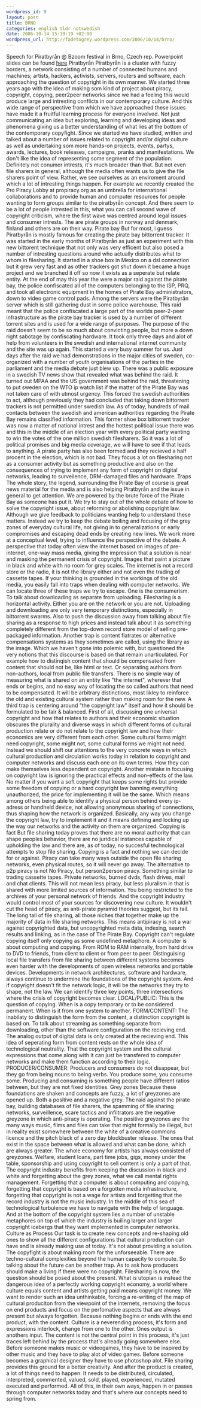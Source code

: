 ```yaml
--- 
wordpress_id: 9 
layout: post
title: BRNO 
categories: english tldr notswedish
date: 2006-10-14 15:19:19 +02:00 
wordpress_url: http://fadetogrey.wordpress.com/2006/10/14/brno/ 
---
```


Speech for Piratbyrån @ Bzoom festival in Brno, Czech rep. Powerpoint slides can be found [here](http://www.kopimi.com/monki/brno.ppt) Piratbyrån Piratbyrån is a cluster with fuzzy borders, a network consisting of a number of connected humans and machines; artists, hackers, activists, servers, routers and software, each approaching the question of copyright in its own manner. We started three years ago with the idea of making som kind of project about piracy, copyright, copying, peer2peer networks since we had a feeling this would produce large and intresting conflicts in our contemporary culture. And this wide range of perspective from which we have approached these issues have made it a fruitful learning process for everyone involved. Not just communicating an idea but exploring, learning and developing ideas and phenomena giving us a better understanding of what lies at the bottom of the contemporary copyfight. Since we started we have studied, written and talked about a number of issues related to copyright and/or digital culture as well as undertaking som more hands-on projects, events, partys, awards, lectures, book releases, campaigns, pranks and manifestations. We don't like the idea of representing some segment of the population. Definitely not conumer intrests, it's much broader than that. But not even file sharers in general, although the media often wants us to give the file sharers point of view. Rather, we see ourselves as an enviroment around which a lot of intresting things happen. For example we recently created the Pro Piracy Lobby at propiracy.org as an umbrella for international collaborations and to provide human and computer resources for people wanting to form groups similar to the piratbyrån concept. And there seem to be a lot of people intrested in this, what you can call second wave of copyright criticism, where the first wave was centred around legal issues and consumer intrests. The are pirate groups in norway and denmark, finland and others are on their way. Pirate bay But for most, i guess Piratbyrån is mostly famous for creating the pirate bay bittorrent tracker. It was started in the early months of Piratbyrån as just an experiment with this new bittorent technique that not only was very efficent but also posed a number of intresting questions around who actually distributes what to whom in filesharing. It started in a shoe box in Mexico on a dsl connection but it grew very fast and as other trackers got shut down it became a huge project and we branched it off so now it exists as a seperate but relate entity. At the end of may this year the were a major raid against the pirate bay, the police confiscated all of the computers belonging to the ISP, PRQ, and took all electronic equipment in the homes of Pirate Bay administrators, down to video game control pads. Among the servers were the Piratbyrån server which is still gathering dust in some police warehouse. This raid meant that the police confiscated a large part of the worlds peer-2-peer infrastructure as the pirate bay tracker is used by a number of different torrent sites and is used for a wide range of purposes. The purpose of the raid doesn't seem to be so much about convicting people, but more a down right sabotage by confiscating hardware. It took only three days and alot of help from volunteers in the swedish and international internet community and the site was up again. This started a very busy summer for us. Just days after the raid we had demonstrations in the major cities of sweden, co-organized with a number of youth organisations of the parties in the parliament and the media debate just blew up. There was a public exposure in a swedish TV news show that revealed what was behind the raid. It turned out MPAA and the US government was behind the raid, threatening to put sweden on the WTO ip watch list if the matter of the Pirate Bay was not taken care of with utmost urgency. This forced the swedish authorities to act, although previously they had concluded that taking down bittorrent trackers is not permitted under swedish law. As of today, hundreds of mail contacts between the swedish and american authorities regarding the Pirate Bay remains classified information. This former shoe box bittorrent tracker was now a matter of national intrest and the hottest political issue there was and this in the middle of an election year with every political party wanting to win the votes of the one million swedish filesharers. So it was a lot of political promises and big media coverage, we will have to see if that leads to anything. A pirate party has also been formed and they recieved a half procent in the election, which is not bad. They focus a lot on filesharing not as a consumer activity but as something productive and also on the consequences of trying to implement any form of copyright on digital networks, leading to surveilence, DRM-damaged files and hardware. Traps The whole story, the legend, surrounding the Pirate Bay of course is great news material for the media and is also helping Piratbyrån and the issue in general to get attention. We are powered by the brute force of the Pirate Bay as someone has put it. We try to stay out of the whole debate of how to solve the copyright issue, about reforming or abolishing copyright law. Although we give feedback to politicians wanting help to understand these matters. Instead we try to keep the debate boiling and focusing of the grey zones of everyday cultural life, not giving in to generalizations or early compromises and escaping dead ends by creating new lines. We work more at a conceptual level, trying to influence the perspective of the debate. A perspective that today often view the internet based on images of pre-internet, one-way mass media, giving the impression that a solution is near and masking the permanent crisis of copyright. Images that paint a picture in black and white with no room for grey scales. The internet is not a record store or the radio, it is not the library either and not even the trading of cassette tapes. If your thinking is grounded in the workings of the old media, you easily fall into traps when dealing with computer networks. We can locate three of these traps we try to escape. One is the consumerism. To talk about downloading as separate from uploading. Filesharing is a horizontal activity. Either you are on the network or you are not. Uploading and downloading are only very temporary distinctions, especially in bittorrent swarms. Also to push the discussion away from talking about file sharing as a response to high prices and instead talk about it as something completely different from the top-down record store model of selling pre-packaged information. Another trap is content flatrates or alternative compensations systems as they sometimes are called, using the library as the image. Which we haven't gone into polemic with, but questioned the very notions that this discourse is based on that remain unarticulated. For example how to distinqish content that should be compensated from content that should not be, like html or text. Or separating authors from non-authors, local from public file transfers. There is no simple way of measuring what is shared on an entity like "the internet", wherever that ends or begins, and no easy way of locating the so called authors that need to be compensated. It will be arbitrary distinctions, most likley to reinforce the old and existing cultural system rather than making room for the new. A third trap is centering around "the copyright law" itself and how it should be formulated to be fair & balanced. First of all, discussing one universal copyright and how that relates to authors and their economic situation obscures the plurality and diverse ways in which different forms of cultural production relate or do not relate to the copyright law and how their economics are very different from each other. Some cultural forms might need copyright, some might not, some cultural forms we might not need. Instead we should shift our attentions to the very concrete ways in which cultural production and circulation works today in relation to copyright and computer networks and discuss each one on its own terms. How they can make themselves less dependent on copyright. Another mistake in focusing on copyright law is ignoring the practical effects and non-effects of the law. No matter if you want a soft copyright that keeps some rights but provide some freedom of copying or a hard copyright law banning everything unauthorized, the price for implementing it will be the same. Which means among others being able to identify a physical person behind every ip-adress or handheld device, not allowing anonymous sharing of connections, thus shaping how the network is organized. Basically, any way you change the copyright law, try to implement it and it means defining and locking up the way our networks and the activity on them are organized. Copying is fact But file sharing today proves that there are no moral authority that can shape peoples behavior, there are no juridical instances capable of upholding the law and there are, as of today, no succesful technological attempts to stop file sharing. Copying is a fact and nothing we can decide for or against. Piracy can take many ways outside the open file sharing networks, even physical routes, so it will never go away. The alternative to p2p piracy is not No Piracy, but person2person piracy. Something similar to trading cassette tapes. Private networks, burned dvds, flash drives, mail and chat clients. This will not mean less piracy, but less pluralism in that is shared with more limited sources of information. You being restricted to the archives of your personal network of friends. And the copyright industry would control most of your sources for discovering new culture. It wouldn't cut the head of piracy, as anti-pirate pyramid theories suggest, but its tail. The long tail of file sharing, all those niches that together make up the majority of data in file sharing networks. This means antipiracy is not a war against copyrighted data, but uncopyrighted meta data, indexing, search results and linking, as in the case of The Pirate Bay. Copyright can't regulate copying itself only copying as some undefined metaphore. A computer is about computing and copying. From ROM to RAM internally, from hard drive to DVD to friends, from client to client or from peer to peer. Distinguising local file transfers from file sharing between different systems becomes even harder with the developments of open wireless networks and portable devices. Developments in network architectures, software and hardware, always continue to undermine the foundations of the copyright system. And if copyright doesn't fit the network logic, it will be the networks they try to shape, not the law. We can identify three key points, three intersections where the crisis of copyright becomes clear. LOCAL/PUBLIC: This is the question of copying. When is a copy temporary or to be considered permanent. When is it from one system to another. FORM/CONTENT: The inabilaty to distinguish the form from the content, a distinction copyright is based on. To talk about streaming as something separate from downloading, other than the software configuration on the recieving end. The analog output of digital data is only created at the recieving end. This idea of seperating form from content rests on the whole idea of technological neutrality. That the copyright system and the cultural expressions that come along with it can just be transfered to computer networks and make them function according to their logic. PRODUCER/CONSUMER: Producers and consumers do not disappear, but they go from being nouns to being verbs. You produce some, you consume some. Producing and consuming is something people have different ratios between, but they are not fixed identities. Grey zones Because these foundations are shaken and concepts are fuzzy, a lot of greyzones are opened up. Both a positive and a negative grey. The raid against the pirate bay, building databases of file sharers, the spamming of file sharing networks, surveillence, scare tactics and infiltrators are the negative greyzone in which anti-piracy is operating. The positive greyzones are the many ways music, films and files can take that might formally be illegal, but in reality exist somewhere between the white of a creative commons licence and the pitch black of a zero day blockbuster release. The ones that exist in the space between what is allowed and what can be done, which are always greater. The whole economy for artists has always consisted of greyzones. Welfare, student loans, part time jobs, gigs, money under the table, sponsorship and using copyright to sell content is only a part of that. The copyright industry benefits from keeping the discussion in black and white and forgetting about the grey zones, what we call mental rights management. Forgetting that a computer is about computing and copying, forgetting that copyright is based on a forgotten media infrastructure, forgetting that copyright is not a wage for artists and forgetting that the record industry is not the music industry. In the middle of this sea of technological turbulence we have to navigate with the help of language. And at the bottom of the copyright system lies a number of unstable metaphores on top of which the industry is builing larger and larger copyright icebergs that they want implemented in computer networks. Culture as Process Our task is to create new concepts and re-shaping old ones to show all the different configurations that cultural production can have and is already making use of today. It's not about providing a solution. The copyfight is about making room for the unforseeable. There are techno-cultural complexities beyond the human capacity to compute. So talking about the future can be another trap. As to ask how producers should make a living if there were no copyright. Filesharing is now, the question should be posed about the present. What is utopian is instead the dangerous idea of a perfectly working copyright economy, a world where culture equals content and artists getting paid means copyright money. We want to render such an idea unthinkable, forcing a re-writing of the map of cultural produciton from the viewpoint of the internets, removing the focus on end products and focus on the perfomative aspects that are always present but always forgotten. Because nothing begins or ends with the end product, with the content. Culture is a neverending process, it's form and expressions interlock, change from one to the other. Ones output is anothers input. The content is not the central point in this process, it's just traces left behind by the process that's already going somewhere else. Before someone makes music or videogames, they have to be inspired by other music and they have to play alot of video games. Before someone becomes a graphical designer they have to use photoshop alot. File sharing provides this ground for a better creativity. And after the product is created, a lot of things need to happen. It needs to be distributed, circulated, interpreted, commented, valued, sold, played, experienced, mutated executed and performed. All of this, in their own ways, happen in or passes through computer networks today and that's where our concepts need to spring from. 